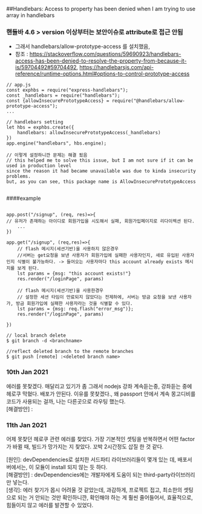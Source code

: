 
##Handlebars: Access to property has been denied when I am trying to use array in handlebars  
### 핸들바 4.6 > version  이상부터는 보안이슈로 attribute로 접근 안됨
* 그래서 handlebars/allow-prototype-access 를 설치했음, 
* 참조 : https://stackoverflow.com/questions/59690923/handlebars-access-has-been-denied-to-resolve-the-property-from-because-it-is/59704492#59704492, https://handlebarsjs.com/api-reference/runtime-options.html#options-to-control-prototype-access
```
// app.js
const exphbs = require("express-handlebars");
const _handlebars = require("handlebars");
const {allowInsecurePrototypeAccess} = require("@handlebars/allow-prototype-access");
...

// handlebars setting
let hbs = exphbs.create({
    handlebars: allowInsecurePrototypeAccess(_handlebars)
})
app.engine("handlebars", hbs.engine);

// 이렇게 설정하니깐 문제는 해결 됬음
// this helped me to solve this issue, but I am not sure if it can be used in production level 
since the reason it had became unavailable was due to kinda insecurity problems.
but, as you can see, this package name is AllowInsecurePrototypeAccess
 
```
 
####example
```

app.post("/signup", (req, res)=>{
// 유저가 존재하는 아이디로 회원가입을 시도해서 실패, 회원가입페이지로 리다이렉션 된다.
	...
})

app.get("/signup", (req,res)=>{
    // flash 메시지(세션기반)을 사용하지 않은경우
    //서버는 get요청을 보낸 사용자가 회원가입에 실패한 사용자인지, 새로 유입된 사용자인지 식별이 불가능하다. -> 들어오는 사용자마다 this account already exists 메시지를 보게 된다. 
	lst params = {msg: "this account exists!"}
	res.render("/loginPage", params)
    
    // flash 메시지(세션기반)을 사용한경우
    // 설정한 세션 타임이 만료되지 않았다는 전제하에, 서버는 방금 요청을 보낸 사용자가, 방금 회원가입에 실패한 사용자라는 것을 식별할 수 있다. 
	lst params = {msg: req.flash("error_msg")};
	res.render("/loginPage", params)
    
})
```

```
// local branch delete 
$ git branch -d <branchname>

//reflect deleted branch to the remote branches
$ git push [remote] :<deleted branch name>
```

### 10th Jan 2021
에러를 못찾겠다. 매달리고 있기가 좀 그래서 nodejs 강좌 계속듣는중, 강좌듣는 중에 헤로쿠 막혔다.
배포가 안된다. 이유를 못찾겠다., 왜 passport 안에서 계속 몽고디비를 코드가 사용되는 걸까, 나는 다른곳으로 라우팅 했는다.  
[해결방안] : 

### 11th Jan 2021
어제 못찾던 헤로쿠 관련 에러를 찾았다. 가장 기본적인 셋팅을 반복하면서
어떤 factor가 바뀔 때, 빌드가 망가지는 지 찾았다. 꼬박 2시간정도 삽질 한 것 같다.  

[원인]: devDependencies로 설치한 서드파티 라이브러리들이 몇개 있는 데, 배포서버에서는, 이 모듈이 install 되지 않는 듯 하다.   
[해결방안] : devDependencies에는 개발자에게 도움이 되는 third-party라이브러리 만 넣는다.    
[생각]: 에러 찾기가 몹시 어려울 것 같았는데, 과감하게, 프로젝트 접고, 최소한의 셋팅으로 되는 거 안되는 것만 확인하니깐, 확인해야 하는 게 훨씬 줄어들어서, 효율적으로, 힘들이지 않고 에러를 발견할 수 있었다.    



